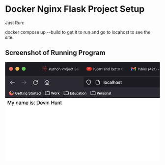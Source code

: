 # Docker Nginx Flask Project Setup

Just Run:

docker compose up --build to get it to run and go to locahost to see the site.

## Screenshot of Running Program

![Image](screenshots/218Screenshot.png)